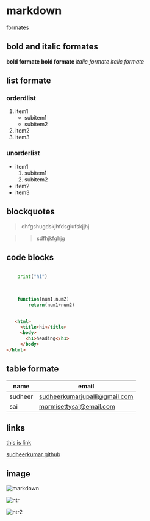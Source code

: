 # markdown
formates
## bold and italic formates
**bold formate** 
__bold formate__ 
*italic formate*
_italic formate_
## list formate
  ### orderdlist
  
   1. item1      
      * subitem1
      * subitem2         
   2. item2
   3. item3
  ### unorderlist
  
   * item1
        1. subitem1
        2. subitem2        
   * item2
   * item3
## blockquotes
   > dhfgshugdskjhfdsgiufskjjhj
   
   >> sdfhjkfghjg
## code blocks
```python

    print("hi")
    
```

```javascript
 
    function(num1,num2)
        return(num1+num2)
        
```     
```html 
   <html>
     <title>hi</title>
     <body>
       <h1>heading</h1>
     </body>
</html>
```
     
 ## table formate
     
| name | email |
| ---- | -------|
| sudheer | sudheerkumarjupalli@gmail.com |
| sai | mormisettysai@email.com |
## links
[this is link](http://www.github.com)

[sudheerkumar github](https://github.com/sudheerkumarjupalli/markdown/blob/main/README.md)
## image
![markdown](https://markdown-here.com/img/icon256.png)

![ntr](https://i.pinimg.com/originals/09/8e/9e/098e9e8073b86af474c9548bb847d547.jpg)

![ntr2]()
